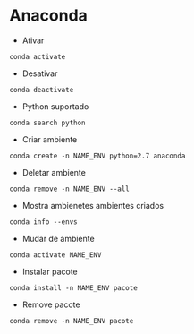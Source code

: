 # Anaconda

- Ativar
```
conda activate
```

- Desativar
```
conda deactivate
```

- Python suportado
```
conda search python
```

- Criar ambiente
```
conda create -n NAME_ENV python=2.7 anaconda
```

- Deletar ambiente
```
conda remove -n NAME_ENV --all
```

- Mostra ambienetes ambientes criados
```
conda info --envs
```

- Mudar de ambiente
```
conda activate NAME_ENV
```

- Instalar pacote
```
conda install -n NAME_ENV pacote
```

- Remove pacote
```
conda remove -n NAME_ENV pacote
```
